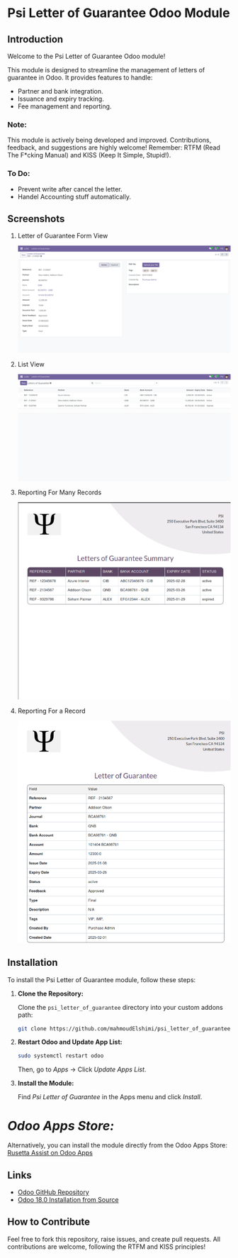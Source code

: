 # Psi Letter of Guarantee Odoo Module

## Introduction

Welcome to the Psi Letter of Guarantee Odoo module!

This module is designed to streamline the management of letters of guarantee in Odoo. It provides features to handle:

- Partner and bank integration.
- Issuance and expiry tracking.
- Fee management and reporting.

### Note:
This module is actively being developed and improved. Contributions, feedback, and suggestions are highly welcome! Remember: RTFM (Read The F*cking Manual) and KISS (Keep It Simple, Stupid!).

### To Do:
- Prevent write after cancel the letter.
- Handel Accounting stuff automatically.

## Screenshots

1. Letter of Guarantee Form View

   ![Form View](./psi_letter_of_guarantee/static/description/images/form_view.png)

2. List View

   ![List View](./psi_letter_of_guarantee/static/description/images/list_view.png)

3. Reporting For Many Records 

   ![Reports](./psi_letter_of_guarantee/static/description/images/reports_many.png)

4. Reporting For a Record

   ![Reports](./psi_letter_of_guarantee/static/description/images/reports_one.png)
## Installation

To install the Psi Letter of Guarantee module, follow these steps:

1. **Clone the Repository:**

   Clone the `psi_letter_of_guarantee` directory into your custom addons path:

   ```bash
   git clone https://github.com/mahmoudElshimi/psi_letter_of_guarantee.git /path/to/odoo/custom/addons/
   ```

2. **Restart Odoo and Update App List:**

   ```bash
   sudo systemctl restart odoo
   ```

   Then, go to *Apps* → Click *Update Apps List*.

3. **Install the Module:**

   Find *Psi Letter of Guarantee* in the Apps menu and click *Install*.
   
# *Odoo Apps Store:*

 Alternatively, you can install the module directly from the Odoo Apps Store:
 [Rusetta Assist on Odoo Apps](https://apps.odoo.com/apps/modules/18.0/psi_letter_of_guarantee)


## Links

- [Odoo GitHub Repository](https://github.com/odoo/odoo)
- [Odoo 18.0 Installation from Source](https://www.odoo.com/documentation/18.0/administration/on_premise/source.html)

## How to Contribute

Feel free to fork this repository, raise issues, and create pull requests. All contributions are welcome, following the RTFM and KISS principles!
